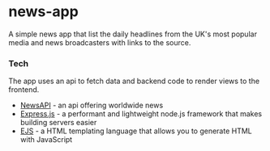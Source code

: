 # news-app

A simple news app that list the daily headlines from the UK's most popular media and news broadcasters with links to the source.

### Tech
The app uses an api to fetch data and backend code to render views to the frontend.

* [NewsAPI] - an api offering worldwide news
* [Express.js] - a performant and lightweight node.js framework that makes building servers easier
* [EJS] - a HTML templating language that allows you to generate HTML with JavaScript

[NewsAPI]: <https://newsapi.org/>
[Express.js]: <https://expressjs.com/>
[EJS]: <https://ejs.co/>

